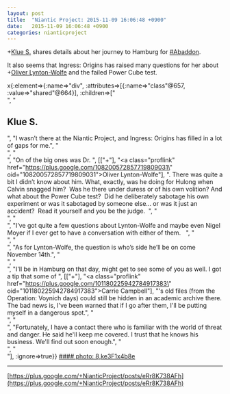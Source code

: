 ```yaml
---
layout: post
title:  "Niantic Project: 2015-11-09 16:06:48 +0900"
date:   2015-11-09 16:06:48 +0900
categories: nianticproject
---
```

+[Klue S.](https://plus.google.com/110350977702120778591 "") shares details about her journey to Hamburg for [#Abaddon](https://plus.google.com/s/%23Abaddon "").

It also seems that Ingress: Origins has raised many questions for her about +[Oliver Lynton-Wolfe](https://plus.google.com/108200572857719809031 "") and the failed Power Cube test.

x{:element=>{:name=>"div", :attributes=>[{:name=>"class"@657, :value=>"shared"@664}], :children=>["<br />", "<h2>Klue S.</h2>", "I wasn’t there at the Niantic Project, and Ingress: Origins has filled in a lot of gaps for me.", "<br />", "<br />", "On of the big ones was Dr. ", [["+"], "<a class=\"proflink\" href=\"https://plus.google.com/108200572857719809031\" oid=\"108200572857719809031\">Oliver Lynton-Wolfe</a>"], ". There was quite a bit I didn’t know about him. What, exactly, was he doing for Hulong when Calvin snagged him?  Was he there under duress or of his own volition? And what about the Power Cube test?  Did he deliberately sabotage his own experiment or was it sabotaged by someone else... or was it just an accident?  Read it yourself and you be the judge.  ", "<br />", "<br />", "I’ve got quite a few questions about Lynton-Wolfe and maybe even Nigel Moyer if I ever get to have a conversation with either of them.   ", "<br />", "<br />", "As for Lynton-Wolfe, the question is who’s side he’ll be on come November 14th.", "<br />", "<br />", "I'll be in Hamburg on that day, might get to see some of you as well. I got a tip that some of ", [["+"], "<a class=\"proflink\" href=\"https://plus.google.com/101180225942784917383\" oid=\"101180225942784917383\">Carrie Campbell</a>"], "'s old files (from the Operation: Voynich days) could still be hidden in an academic archive there. The bad news is, I've been warned that if I go after them, I'll be putting myself in a dangerous spot.", "<br />", "<br />", "Fortunately, I have a contact there who is familiar with the world of threat and danger. He said he'll keep me covered. I trust that he knows his business. We'll find out soon enough.", "<br />", "<br />"], :ignore=>true}}
[#### photo: 8,ke3F1x4b8e](https://lh3.googleusercontent.com/-6XZHBXnRwGc/VkBCJ-JhnTI/AAAAAAAABLo/ziCqJdAFuO4/w800-h800/Cube.jpg "")
- - -
[https://plus.google.com/+NianticProject/posts/eRr8K738AFh](https://plus.google.com/+NianticProject/posts/eRr8K738AFh)
